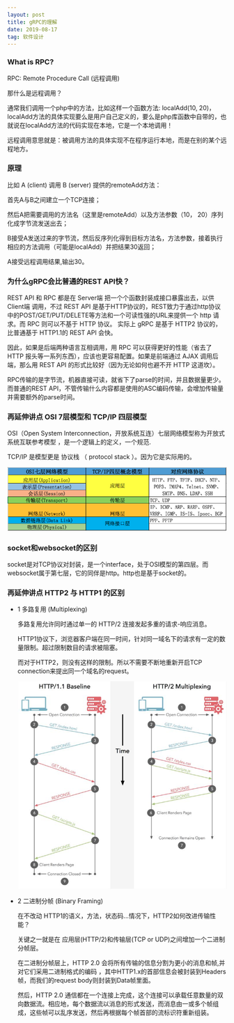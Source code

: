 ```yaml
---
layout: post
title: gRPC的理解
date: 2019-08-17
tag: 软件设计
---
```


### What is RPC?

RPC: Remote Procedure Call (远程调用)

那什么是远程调用？

通常我们调用一个php中的方法，比如这样一个函数方法: localAdd(10, 20)，localAdd方法的具体实现要么是用户自己定义的，要么是php库函数中自带的，也就说在localAdd方法的代码实现在本地，它是一个本地调用！

远程调用意思就是：被调用方法的具体实现不在程序运行本地，而是在别的某个远程地方。

### 原理

比如 A (client) 调用 B (server) 提供的remoteAdd方法：

首先A与B之间建立一个TCP连接；

然后A把需要调用的方法名（这里是remoteAdd）以及方法参数（10， 20）序列化成字节流发送出去；

B接受A发送过来的字节流，然后反序列化得到目标方法名，方法参数，接着执行相应的方法调用（可能是localAdd）并把结果30返回；

A接受远程调用结果,输出30。

### 为什么gRPC会比普通的REST API快？

REST API 和 RPC 都是在 Server端 把一个个函数封装成接口暴露出去，以供 Client端 调用，不过 REST API 是基于HTTP协议的，REST致力于通过http协议中的POST/GET/PUT/DELETE等方法和一个可读性强的URL来提供一个 http 请求。而 RPC 则可以不基于 HTTP 协议。 实际上 gRPC 是基于 HTTP2 协议的， 比普通基于 HTTP1.1的 REST API 会快。

因此，如果是后端两种语言互相调用，用 RPC 可以获得更好的性能（省去了 HTTP 报头等一系列东西），应该也更容易配置。如果是前端通过 AJAX 调用后端，那么用 REST API 的形式比较好（因为无论如何也避不开 HTTP 这道坎）。

RPC传输的是字节流，机器直接可读，就省下了parse的时间，并且数据量更少。而普通的REST API，不管传输什么内容都是使用的ASC编码传输，会增加传输量并需要额外的parse时间。


### 再延伸讲点 OSI 7层模型和 TCP/IP 四层模型

OSI（Open System Interconnection，开放系统互连）七层网络模型称为开放式系统互联参考模型 ，是一个逻辑上的定义，一个规范.

TCP/IP 是模型更是 协议栈 （ protocol stack ）。因为它是实际用的。

![OSI](/assets/images/OSI_layers.png)

### socket和websocket的区别

socket是对TCP协议对封装，是一个interface，处于OSI模型的第四层。而websocket属于第七层，它的同伴是http。http也是基于socket的。

### 再延伸讲点 HTTP2 与 HTTP1 的区别

* 1 多路复用 (Multiplexing)

    多路复用允许同时通过单一的 HTTP/2 连接发起多重的请求-响应消息。

    HTTP1协议下，浏览器客户端在同一时间，针对同一域名下的请求有一定的数量限制。超过限制数目的请求被阻塞。

    而对于HTTP2，则没有这样的限制。所以不需要不断地重新开启TCP connection来提出同一个域名的request。

    ![multiplexing](/assets/images/multiplexing.jpg)

* 2 二进制分帧 (Binary Framing)

    在不改动 HTTP1的语义，方法，状态码...情况下，HTTP2如何改进传输性能？

    关键之一就是在 应用层(HTTP/2)和传输层(TCP or UDP)之间增加一个二进制分帧层。

    在二进制分帧层上，HTTP 2.0 会将所有传输的信息分割为更小的消息和帧,并对它们采用二进制格式的编码 ，其中HTTP1.x的首部信息会被封装到Headers帧，而我们的request body则封装到Data帧里面。

    然后，HTTP 2.0 通信都在一个连接上完成，这个连接可以承载任意数量的双向数据流。相应地，每个数据流以消息的形式发送，而消息由一或多个帧组成，这些帧可以乱序发送，然后再根据每个帧首部的流标识符重新组装。